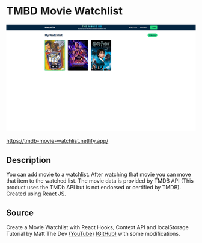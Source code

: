 # TMBD Movie Watchlist

![Screenshot](screenshot.png)

https://tmdb-movie-watchlist.netlify.app/

## Description

You can add movie to a watchlist. After watching that movie you can move that item to the watched list. The movie data is provided by TMDB API (This product uses the TMDb API but is not endorsed or certified by TMDB). Created using React JS.

## Source

Create a Movie Watchlist with React Hooks, Context API and localStorage Tutorial by Matt The Dev [(YouTube)](https://www.youtube.com/watch?v=1eO_hNYzaSc) [(GitHub)](https://github.com/MattDobsonWeb/movie-watchlist-react) with some modifications.
